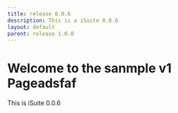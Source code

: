 ```yaml
---
title: release 0.0.6
description: This is a iSuite 0.0.6
layout: default
parent: release 1.0.0
---
```


# Welcome to the sanmple v1 Pageadsfaf

This is iSuite 0.0.6
